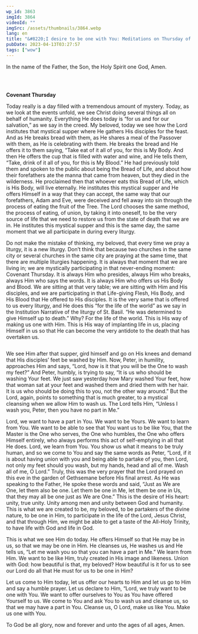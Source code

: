```yaml
---
wp_id: 3863
imgId: 3864
videoId: ""
imgSrc: /assets/thumbnails/3864.webp
lang: en
title: "&#8220;I desire to be one with You: Meditations on Thursday of Holy Pascha&#8221;"
pubDate: 2023-04-13T03:27:57
tags: ["wow"]
---
```


<p>In the name of the Father, the Son, the Holy Spirit one God, Amen.</p>
<div class="page" title="Page 3">
<div class="section">
<div class="layoutArea">
<div class="column">
<div class="page" title="Page 6">
<div class="section">
<div class="layoutArea">
<div class="column">
<p>&nbsp;</p>
<p><strong>Covenant Thursday</strong></p>
<p>Today really is a day filled with a tremendous amount of mystery. Today, as we look at the events unfold, we see Christ doing several things all on behalf of humanity. Everything He does today is “for us and for our salvation,” as we say in the creed. My beloved, today we see how the Lord institutes that mystical supper where He gathers His disciples for the feast. And as He breaks bread with them, as He shares a meal of the Passover with them, as He is celebrating with them. He breaks the bread and He offers it to them saying, “Take eat of it all of you, for this is My Body. And then He offers the cup that is filled with water and wine, and He tells them, “Take, drink of it all of you, for this is My Blood.” He had previously told them and spoken to the public about being the Bread of Life, and about how their forefathers ate the manna that came from heaven, but they died in the wilderness. He proclaimed then that whoever eats this Bread of Life, which is His Body, will live eternally. He institutes this mystical supper and He offers Himself in a way that they can accept, the same way that our forefathers, Adam and Eve, were deceived and fell away into sin through the process of eating the fruit of the Tree. The Lord chooses the same method, the process of eating, of union, by taking it into oneself, to be the very source of life that we need to restore us from the state of death that we are in. He institutes this mystical supper and this is the same day, the same moment that we all participate in during every liturgy.</p>
<p>Do not make the mistake of thinking, my beloved, that every time we pray a liturgy, it is a new liturgy. Don’t think that because two churches in the same city or several churches in the same city are praying at the same time, that there are multiple liturgies happening. It is always that moment that we are living in; we are mystically participating in that never-ending moment: Covenant Thursday. It is always Him who presides, always Him who breaks, always Him who says the words. It is always Him who offers us His Body and Blood. We are sitting at that very table; we are sitting with Him and His disciples, and we are participating in that Life-giving Flesh, His Body, and His Blood that He offered to His disciples. It is the very same that is offered to us every liturgy, and He does this “for the life of the world” as we say in the Institution Narrative of the liturgy of St. Basil. “He was determined to give Himself up to death.” Why? For the life of the world. This is His way of making us one with Him. This is His way of implanting life in us, placing Himself in us so that He can become the very antidote to the death that has overtaken us.</p>
</div>
</div>
</div>
</div>
<div class="page" title="Page 7">
<div class="section">
<div class="layoutArea">
<div class="column">
<p>We see Him after that supper, gird himself and go on His knees and demand that His disciples’ feet be washed by Him. Now, Peter, in humility, approaches Him and says, “Lord, how is it that you will be the One to wash my feet?” And Peter, humbly, is trying to say, “It is us who should be washing Your feet. We just saw yesterday how Mary washed Your feet, how that woman sat at your feet and washed them and dried them with her hair. It is us who should be doing this to you, not the other way around.” But the Lord, again, points to something that is much greater, to a mystical cleansing when we allow Him to wash us. The Lord tells Him, “Unless I wash you, Peter, then you have no part in Me.”</p>
<p>Lord, we want to have a part in You. We want to be Yours. We want to learn from You. We want to be able to see that You want us to be like You, that the Master is the One who serves, the One who humbles, the One who offers Himself entirely, who always performs this act of self-emptying in all that He does. Lord, we learn from You. You show us what it means to be truly human, and so we come to You and say the same words as Peter, “Lord, if it is about having union with you and being able to partake of you, then Lord, not only my feet should you wash, but my hands, head and all of me. Wash all of me, O Lord.” Truly, this was the very prayer that the Lord prayed on this eve in the garden of Gethsemane before His final arrest. As He was speaking to the Father, He spoke these words and said, “Just as We are One, let them also be one. Let them be one in Me, let them be one in Us, that they may all be one just as We are One.” This is the desire of His heart: unity, true unity. Unity among men and unity between God and humanity. This is what we are created to be, my beloved, to be partakers of the divine nature, to be one in Him, to participate in the life of the Lord, Jesus Christ, and that through Him, we might be able to get a taste of the All-Holy Trinity, to have life with God and life in God.</p>
<p>This is what we see Him do today. He offers Himself so that He may be in us, so that we may be one in Him. He cleanses us, He washes us and He tells us, “Let me wash you so that you can have a part in Me.” We learn from Him. We want to be like Him, truly created in His image and likeness. Union with God: how beautiful is that, my beloved? How beautiful is it for us to see our Lord do all that He must for us to be one in Him?</p>
<p>Let us come to Him today, let us offer our hearts to Him and let us go to Him and say a humble prayer. Let us declare to Him, “Lord, we truly want to be one with You. We want to offer ourselves to You as You have offered Yourself to us. We come to You and ask You to wash us and cleanse us, so that we may have a part in You. Cleanse us, O Lord, make us like You. Make us one with You.</p>
<p>To God be all glory, now and forever and unto the ages of all ages, Amen.</p>
<p>&nbsp;</p>
</div>
</div>
</div>
</div>
</div>
</div>
</div>
</div>
